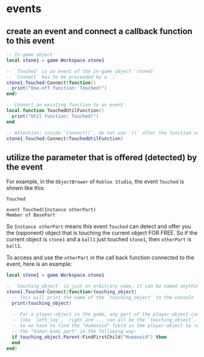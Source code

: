 # events

## create an event and connect a callback function to this event

```lua
-- In-game object
local stone1 = game.Workspace.stone1

-- `Touched` is an event of the in-game object `stone1`
-- `Connect` has to be preceeded by a `:`
stone1.Touched:Connect(function()
  print("One-off function: Touched!")
end)
```
```lua
-- Connect an existing function to an event
local function TouchedUtilFunction()
  print("Util function: Touched!")
end

-- Attention: inside `Connect()`, do not use `()` after the function name
stone1.Touched:Connect(TouchedUtilFunction)
```

## utilize the parameter that is offered (detected) by the event

For example, in the `ObjectBrower` of `Roblox Studio`, the event `Touched` is shown like this:
```
Touched

event Touched(Instance otherPart)
Member of BasePart
```

So `Instance otherPart` means this event `Touched` can detect and offer you the (opponent) object that is touching the current object FOR FREE. So if the current object is `stone1` and a `ball1` just touched `stone1`, then `otherPart` is `ball1`.

To access and use the `otherPart` in the call back function connected to the event, here is an example: 
```lua
local stone1 = game.Workspace.stone1

-- `touching_object` is just an arbitrary name, it can be named anything by the user
stone1.Touched:Connect(function(touching_object)
  -- This will print the name of the `touching_object` to the console
  print(touching_object)
  
  -- For a player-object in the game, any part of the player-object can hit the `stone1`,
  -- like `left_leg`, `right_arm`... can all be the `touching_object`.
  -- So we have to find the "Humanoid" field in the player-object to really access and manipulate
  -- the "human body part" in the following way:
  if touching_object.Parent:FindFirstChild("Humanoid") then
  end
end)
```
